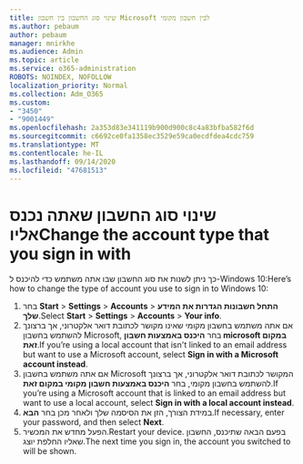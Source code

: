 ```yaml
---
title: שינוי סוג החשבון בין חשבון Microsoft לבין חשבון מקומי
ms.author: pebaum
author: pebaum
manager: mnirkhe
ms.audience: Admin
ms.topic: article
ms.service: o365-administration
ROBOTS: NOINDEX, NOFOLLOW
localization_priority: Normal
ms.collection: Adm_O365
ms.custom:
- "3450"
- "9001449"
ms.openlocfilehash: 2a353d83e341119b900d900c8c4a83bfba582f6d
ms.sourcegitcommit: c6692ce0fa1358ec3529e59ca0ecdfdea4cdc759
ms.translationtype: MT
ms.contentlocale: he-IL
ms.lasthandoff: 09/14/2020
ms.locfileid: "47681513"
---
```

# <a name="change-the-account-type-that-you-sign-in-with"></a><span data-ttu-id="05694-102">שינוי סוג החשבון שאתה נכנס אליו</span><span class="sxs-lookup"><span data-stu-id="05694-102">Change the account type that you sign in with</span></span>

<span data-ttu-id="05694-103">כך ניתן לשנות את סוג החשבון שבו אתה משתמש כדי להיכנס ל-Windows 10:</span><span class="sxs-lookup"><span data-stu-id="05694-103">Here’s how to change the type of account you use to sign in to Windows 10:</span></span>

1. <span data-ttu-id="05694-104">בחר **Start**  >  **Settings**  >  **Accounts**  >  **התחל חשבונות הגדרות את המידע שלך**.</span><span class="sxs-lookup"><span data-stu-id="05694-104">Select **Start** > **Settings** > **Accounts** > **Your info**.</span></span>
2. <span data-ttu-id="05694-105">אם אתה משתמש בחשבון מקומי שאינו מקושר לכתובת דואר אלקטרוני, אך ברצונך להשתמש בחשבון Microsoft, בחר **היכנס באמצעות חשבון microsoft במקום זאת**.</span><span class="sxs-lookup"><span data-stu-id="05694-105">If you’re using a local account that isn't linked to an email address but want to use a Microsoft account, select **Sign in with a Microsoft account instead**.</span></span>
3. <span data-ttu-id="05694-106">אם אתה משתמש בחשבון Microsoft המקושר לכתובת דואר אלקטרוני, אך ברצונך להשתמש בחשבון מקומי, בחר **היכנס באמצעות חשבון מקומי במקום זאת**.</span><span class="sxs-lookup"><span data-stu-id="05694-106">If you’re using a Microsoft account that is linked to an email address but want to use a local account, select **Sign in with a local account instead**.</span></span>
4. <span data-ttu-id="05694-107">במידת הצורך, הזן את הסיסמה שלך ולאחר מכן בחר **הבא**.</span><span class="sxs-lookup"><span data-stu-id="05694-107">If necessary, enter your password, and then select **Next**.</span></span>
5. <span data-ttu-id="05694-108">הפעל מחדש את המכשיר.</span><span class="sxs-lookup"><span data-stu-id="05694-108">Restart your device.</span></span> <span data-ttu-id="05694-109">בפעם הבאה שתיכנס, החשבון שאליו החלפת יוצג.</span><span class="sxs-lookup"><span data-stu-id="05694-109">The next time you sign in, the account you switched to will be shown.</span></span>